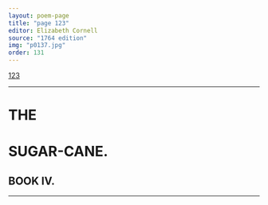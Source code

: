 ```yaml
---
layout: poem-page
title: "page 123"
editor: Elizabeth Cornell
source: "1764 edition"
img: "p0137.jpg"
order: 131
---
```



[123]({{site.baseurl}}/images/{{page.img}})

---

# THE 

# SUGAR-CANE.


## BOOK IV.

---
